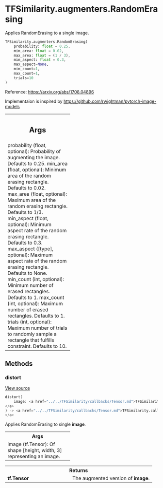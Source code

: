# TFSimilarity.augmenters.RandomErasing





Applies RandomErasing to a single image.

```python
TFSimilarity.augmenters.RandomErasing(
    probability: float = 0.25,
    min_area: float = 0.02,
    max_area: float = (1 / 3),
    min_aspect: float = 0.3,
    max_aspect=None,
    min_count=1,
    max_count=1,
    trials=10
)
```



<!-- Placeholder for "Used in" -->

Reference: https://arxiv.org/abs/1708.04896

Implementaion is inspired by https://github.com/rwightman/pytorch-image-models

<!-- Tabular view -->
 <table class="responsive fixed orange">
<colgroup><col width="214px"><col></colgroup>
<tr><th colspan="2"><h2 class="add-link">Args</h2></th></tr>
<tr class="alt">
<td colspan="2">
probability (float, optional): Probability of augmenting the image.
  Defaults to 0.25.
min_area (float, optional): Minimum area of the random erasing rectangle.
  Defaults to 0.02.
max_area (float, optional): Maximum area of the random erasing rectangle.
  Defaults to 1/3.
min_aspect (float, optional): Minimum aspect rate of the random erasing
  rectangle. Defaults to 0.3.
max_aspect ([type], optional): Maximum aspect rate of the random erasing
  rectangle. Defaults to None.
min_count (int, optional): Minimum number of erased rectangles. Defaults
  to 1.
max_count (int, optional):  Maximum number of erased rectangles. Defaults
  to 1.
trials (int, optional): Maximum number of trials to randomly sample a
  rectangle that fulfills constraint. Defaults to 10.
</td>
</tr>

</table>



## Methods

<h3 id="distort">distort</h3>

<a target="_blank" href="https://github.com/tensorflow/similarity/blob/main/tensorflow_similarity/augmenters/img_augments.py#L1437-L1449">View source</a>

```python
distort(
    image: <a href="../../TFSimilarity/callbacks/Tensor.md">TFSimilarity.callbacks.Tensor```
</a>
) -> <a href="../../TFSimilarity/callbacks/Tensor.md">TFSimilarity.callbacks.Tensor```
</a>
```


Applies RandomErasing to single <b>image</b>.


<!-- Tabular view -->
 <table class="responsive fixed orange">
<colgroup><col width="214px"><col></colgroup>
<tr><th colspan="2">Args</th></tr>
<tr class="alt">
<td colspan="2">
image (tf.Tensor): Of shape [height, width, 3] representing an image.
</td>
</tr>

</table>



<!-- Tabular view -->
 <table class="responsive fixed orange">
<colgroup><col width="214px"><col></colgroup>
<tr><th colspan="2">Returns</th></tr>

<tr>
<td>
<b>tf.Tensor</b>
</td>
<td>
The augmented version of <b>image</b>.
</td>
</tr>
</table>





